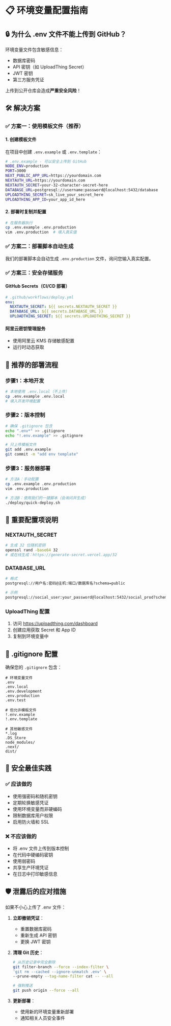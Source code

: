 # 📋 环境变量配置指南

## 🔒 为什么 .env 文件不能上传到 GitHub？

环境变量文件包含敏感信息：
- 数据库密码
- API 密钥（如 UploadThing Secret）
- JWT 密钥
- 第三方服务凭证

上传到公开仓库会造成**严重安全风险**！

## 🛠️ 解决方案

### ✅ 方案一：使用模板文件（推荐）

#### 1. 创建模板文件
在项目中创建 `.env.example` 或 `.env.template`：

```bash
# .env.example - 可以安全上传到 GitHub
NODE_ENV=production
PORT=3000
NEXT_PUBLIC_APP_URL=https://yourdomain.com
NEXTAUTH_URL=https://yourdomain.com
NEXTAUTH_SECRET=your-32-character-secret-here
DATABASE_URL=postgresql://username:password@localhost:5432/database
UPLOADTHING_SECRET=sk_live_your_secret_here
UPLOADTHING_APP_ID=your_app_id_here
```

#### 2. 部署时复制并配置
```bash
# 在服务器执行
cp .env.example .env.production
vim .env.production  # 填入真实值
```

### ✅ 方案二：部署脚本自动生成

我们的部署脚本会自动生成 `.env.production` 文件，询问您输入真实配置。

### ✅ 方案三：安全存储服务

#### GitHub Secrets（CI/CD 部署）
```yaml
# .github/workflows/deploy.yml
env:
  NEXTAUTH_SECRET: ${{ secrets.NEXTAUTH_SECRET }}
  DATABASE_URL: ${{ secrets.DATABASE_URL }}
  UPLOADTHING_SECRET: ${{ secrets.UPLOADTHING_SECRET }}
```

#### 阿里云密钥管理服务
- 使用阿里云 KMS 存储敏感配置
- 运行时动态获取

## 🚀 推荐的部署流程

### 步骤1：本地开发
```bash
# 本地使用 .env.local（不上传）
cp .env.example .env.local
# 填入开发环境配置
```

### 步骤2：版本控制
```bash
# 确保 .gitignore 包含
echo ".env*" >> .gitignore
echo "!.env.example" >> .gitignore

# 只上传模板文件
git add .env.example
git commit -m "add env template"
```

### 步骤3：服务器部署
```bash
# 方法A：手动配置
cp .env.example .env.production
vim .env.production

# 方法B：使用我们的一键脚本（会询问并生成）
./deploy/quick-deploy.sh
```

## 🔑 重要配置项说明

### NEXTAUTH_SECRET
```bash
# 生成 32 位随机密钥
openssl rand -base64 32
# 或在线生成：https://generate-secret.vercel.app/32
```

### DATABASE_URL
```bash
# 格式
postgresql://用户名:密码@主机:端口/数据库名?schema=public

# 示例
postgresql://social_user:your_password@localhost:5432/social_prod?schema=public
```

### UploadThing 配置
1. 访问 https://uploadthing.com/dashboard
2. 创建应用获取 Secret 和 App ID
3. 复制到环境变量中

## 📝 .gitignore 配置

确保您的 `.gitignore` 包含：

```gitignore
# 环境变量文件
.env
.env.local
.env.development
.env.production
.env.test

# 但允许模板文件
!.env.example
!.env.template

# 其他敏感文件
*.log
.DS_Store
node_modules/
.next/
dist/
```

## 🚨 安全最佳实践

### ✅ 应该做的
- 使用强密码和随机密钥
- 定期轮换敏感凭证
- 使用环境变量而非硬编码
- 限制数据库用户权限
- 启用防火墙和 SSL

### ❌ 不应该做的
- 将 .env 文件上传到版本控制
- 在代码中硬编码密钥
- 使用弱密码
- 共享生产环境凭证
- 在日志中打印敏感信息

## 🛡️ 泄露后的应对措施

如果不小心上传了 .env 文件：

1. **立即撤销凭证**：
   - 重置数据库密码
   - 重新生成 API 密钥
   - 更换 JWT 密钥

2. **清理 Git 历史**：
   ```bash
   # 从历史记录中完全删除
   git filter-branch --force --index-filter \
   'git rm --cached --ignore-unmatch .env' \
   --prune-empty --tag-name-filter cat -- --all

   # 强制推送
   git push origin --force --all
   ```

3. **更新部署**：
   - 使用新的环境变量重新部署
   - 通知相关人员安全事件
